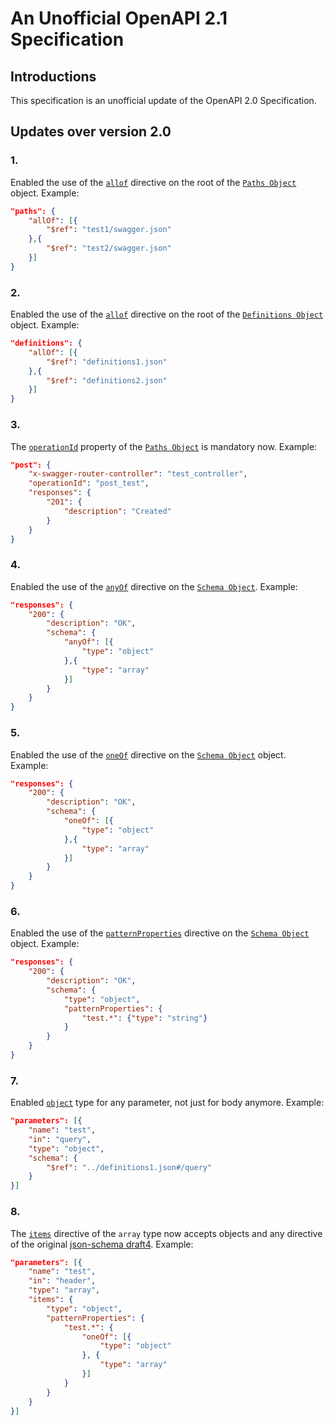 # An Unofficial OpenAPI 2.1 Specification

## Introductions
This specification is an unofficial update of the OpenAPI 2.0 Specification.

## Updates over version 2.0

### 1. 
Enabled the use of the [`allof`](https://github.com/OAI/OpenAPI-Specification/blob/master/versions/2.0.md#schema-object) directive on the root of the [`Paths Object`](https://github.com/OAI/OpenAPI-Specification/blob/master/versions/2.0.md#pathsObject) object. Example:

```json
"paths": {
    "allOf": [{
        "$ref": "test1/swagger.json"
    },{
        "$ref": "test2/swagger.json"
    }]
}
```


### 2.
Enabled the use of the [`allof`](https://github.com/OAI/OpenAPI-Specification/blob/master/versions/2.0.md#schema-object) directive on the root of the [`Definitions Object`](https://github.com/OAI/OpenAPI-Specification/blob/master/versions/2.0.md#definitionsObject) object. Example:

```json
"definitions": {
    "allOf": [{
        "$ref": "definitions1.json"
    },{
        "$ref": "definitions2.json"
    }]
}
```


### 3.
The [`operationId`](https://github.com/OAI/OpenAPI-Specification/blob/master/versions/2.0.md#operation-object) property of the [`Paths Object`](https://github.com/OAI/OpenAPI-Specification/blob/master/versions/2.0.md#pathsObject) is mandatory now. Example:

```json
"post": {
    "x-swagger-router-controller": "test_controller",
    "operationId": "post_test",
    "responses": {
        "201": {
            "description": "Created"
        }
    }
}
```


### 4.
Enabled the use of the [`anyOf`](https://tools.ietf.org/html/draft-fge-json-schema-validation-00#section-5.5.4) directive on the [`Schema Object`](https://github.com/OAI/OpenAPI-Specification/blob/master/versions/2.0.md#schema-object). Example:

```json
"responses": {
    "200": {
        "description": "OK",
        "schema": {
            "anyOf": [{
                "type": "object"
            },{
                "type": "array"
            }]
        }
    }
}
```


### 5.
Enabled the use of the [`oneOf`](https://tools.ietf.org/html/draft-fge-json-schema-validation-00#section-5.5.5) directive on the [`Schema Object`](https://github.com/OAI/OpenAPI-Specification/blob/master/versions/2.0.md#schema-object) object. Example:

```json
"responses": {
    "200": {
        "description": "OK",
        "schema": {
            "oneOf": [{
                "type": "object"
            },{
                "type": "array"
            }]
        }
    }
}
```


### 6.
Enabled the use of the [`patternProperties`](https://tools.ietf.org/html/draft-fge-json-schema-validation-00#section-5.4.4) directive on the [`Schema Object`](https://github.com/OAI/OpenAPI-Specification/blob/master/versions/2.0.md#schema-object) object. Example:

```json
"responses": {
    "200": {
        "description": "OK",
        "schema": {
            "type": "object",
            "patternProperties": {
                "test.*": {"type": "string"}
            }
        }
    }
}
```


### 7.
Enabled [`object`](https://tools.ietf.org/html/draft-fge-json-schema-validation-00#section-5.4) type for any parameter, not just for body anymore. Example:

```json
"parameters": [{
    "name": "test",
    "in": "query",
    "type": "object",
    "schema": {
        "$ref": "../definitions1.json#/query"
    }
}]
```


### 8.
The [`items`](https://github.com/OAI/OpenAPI-Specification/blob/master/versions/2.0.md#parameterObject) directive of the `array` type now accepts objects and any directive of the original [json-schema draft4](https://tools.ietf.org/html/draft-fge-json-schema-validation-00#section-5.3). Example:

```json
"parameters": [{
    "name": "test",
    "in": "header",
    "type": "array",
    "items": {
        "type": "object",
        "patternProperties": {
            "test.*": {
                "oneOf": [{
                    "type": "object"
                }, {
                    "type": "array"
                }]
            }
        }
    }
}]
```
